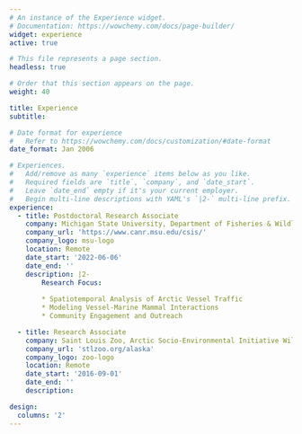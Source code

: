 ```yaml
---
# An instance of the Experience widget.
# Documentation: https://wowchemy.com/docs/page-builder/
widget: experience
active: true

# This file represents a page section.
headless: true

# Order that this section appears on the page.
weight: 40

title: Experience
subtitle:

# Date format for experience
#   Refer to https://wowchemy.com/docs/customization/#date-format
date_format: Jan 2006

# Experiences.
#   Add/remove as many `experience` items below as you like.
#   Required fields are `title`, `company`, and `date_start`.
#   Leave `date_end` empty if it's your current employer.
#   Begin multi-line descriptions with YAML's `|2-` multi-line prefix.
experience:
  - title: Postdoctoral Research Associate
    company: Michigan State University, Department of Fisheries & Wildlife, Center for Systems Integration & Sustainability
    company_url: 'https://www.canr.msu.edu/csis/'
    company_logo: msu-logo
    location: Remote
    date_start: '2022-06-06'
    date_end: ''
    description: |2-
        Research Focus:
        
        * Spatiotemporal Analysis of Arctic Vessel Traffic 
        * Modeling Vessel-Marine Mammal Interactions
        * Community Engagement and Outreach 

  - title: Research Associate
    company: Saint Louis Zoo, Arctic Socio-Environmental Initiative WildCare Program
    company_url: 'stlzoo.org/alaska'
    company_logo: zoo-logo
    location: Remote
    date_start: '2016-09-01'
    date_end: ''
    description: 

design:
  columns: '2'
---
```

